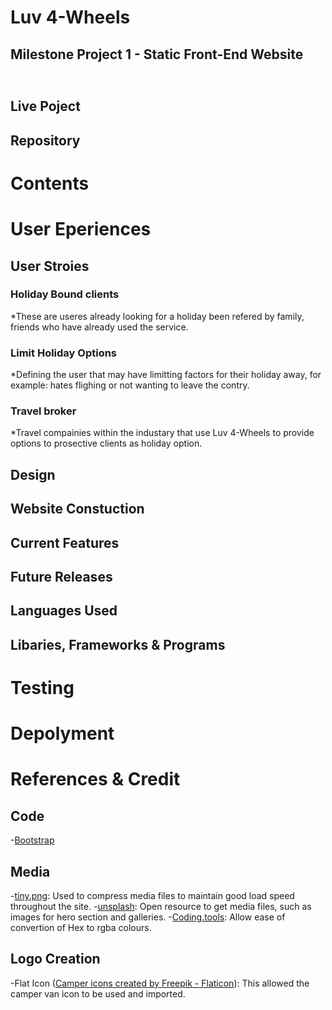 # Luv 4-Wheels 
## Milestone Project 1 - Static Front-End Website 

<h2><img></h2>

## Live Poject 


## Repository 

# Contents

# User Eperiences 

## User Stroies 

### Holiday Bound clients 

*These are useres already looking for a holiday been refered by family, friends who have already used the service. 

### Limit Holiday Options 

*Defining the user that may have limitting factors for their holiday away, for example: hates flighing or not wanting to leave the contry.

### Travel broker 

*Travel compainies within the industary that use Luv 4-Wheels to provide options to prosective clients as holiday option. 

## Design 

## Website Constuction 

## Current Features 

## Future Releases 

## Languages Used 

## Libaries, Frameworks & Programs 

# Testing 

# Depolyment 

# References & Credit 

## Code

-[Bootstrap](https://getbootstrap.com/docs/5.2/getting-started/contents/#bootstrap-source-code)

## Media

-[tiny.png](https://tinypng.com/): Used to compress media files to maintain good load speed throughout the site. 
-[unsplash](https://unsplash.com/): Open resource to get media files, such as images for hero section and galleries. 
-[Coding.tools](https://coding.tools/hex-to-rgba): Allow ease of convertion of Hex to rgba colours. 

## Logo Creation

-Flat Icon (<a href="https://www.flaticon.com/free-icons/camper" title="camper icons">Camper icons created by Freepik - Flaticon</a>): This allowed the camper van icon to be used and imported. 